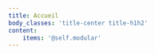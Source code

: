 ```yaml
---
title: Accueil
body_classes: 'title-center title-h1h2'
content:
    items: '@self.modular'
---
```


